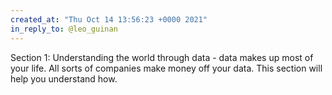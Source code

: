 ```yaml
---
created_at: "Thu Oct 14 13:56:23 +0000 2021"
in_reply_to: @leo_guinan
---
```


Section 1: Understanding the world through data - data makes up most of your life. All sorts of companies make money off your data. This section will help you understand how.